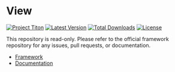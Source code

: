# View #
[![Project Titon](https://img.shields.io/badge/project-titon-82667d.svg?style=flat)](http://titon.io)
[![Latest Version](https://img.shields.io/packagist/v/titon/view.svg?style=flat)](https://packagist.org/packages/titon/view)
[![Total Downloads](https://img.shields.io/packagist/dm/titon/view.svg?style=flat)](https://packagist.org/packages/titon/view)
[![License](https://img.shields.io/packagist/l/titon/view.svg?style=flat)](https://github.com/titon/view/blob/master/license.md)

This repository is read-only. Please refer to the official framework repository for any issues, pull requests, or documentation.

* [Framework](https://github.com/titon/framework)
* [Documentation](https://github.com/titon/framework/blob/master/docs/en/packages/view/index.md)
